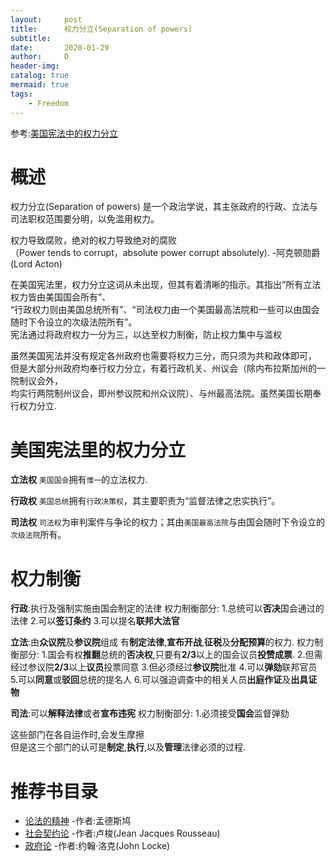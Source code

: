 ```yaml
---
layout:     post
title:      权力分立(Separation of powers)
subtitle:   
date:       2020-01-29
author:     D
header-img: 
catalog: true
mermaid: true
tags:
    - Freedom
---
```

参考:[美国宪法中的权力分立](https://zh.wikipedia.org/wiki/%E7%BE%8E%E5%9C%8B%E6%86%B2%E6%B3%95%E4%B8%AD%E7%9A%84%E6%AC%8A%E5%8A%9B%E5%88%86%E7%AB%8B)<br>

# 概述

权力分立(Separation of powers) 是一个政治学说，其主张政府的行政、立法与司法职权范围要分明，以免滥用权力。<br>

权力导致腐败，绝对的权力导致绝对的腐败<br>
（Power tends to corrupt，absolute power corrupt absolutely). -阿克顿勋爵(Lord Acton)<br>

在美国宪法里，权力分立这词从未出现，但其有着清晰的指示。其指出“所有立法权力皆由美国国会所有”、<br>
“行政权力则由美国总统所有”、“司法权力由一个美国最高法院和一些可以由国会随时下令设立的次级法院所有”。<br>
宪法通过将政府权力一分为三，以达至权力制衡，防止权力集中与滥权<br>

虽然美国宪法并没有规定各州政府也需要将权力三分，而只须为共和政体即可，<br>
但是大部分州政府均奉行权力分立，有着行政机关、州议会（除内布拉斯加州的一院制议会外，<br>
均实行两院制州议会，即州参议院和州众议院）、与州最高法院。虽然美国长期奉行权力分立.<br>

# 美国宪法里的权力分立
**立法权**
`美国国会`拥有`惟一`的立法权力.

**行政权**
`美国总统`拥有`行政决策权`，其主要职责为“监督法律之忠实执行”。

**司法权**
`司法权`为审判案件与争论的权力；其由`美国最高法院`与由国会随时下令设立的`次级法院`所有。<br>

# 权力制衡
**行政**:执行及强制实施由国会制定的法律
权力制衡部分:
1.总统可以**否决**国会通过的法律
2.可以**签订条约**
3.可以提名**联邦大法官**

**立法**:由**众议院**及**参议院**组成
有**制定法律**,**宣布开战**,**征税**及**分配预算**的权力.
权力制衡部分:
1.国会有权**推翻**总统的**否决权**,只要有**2/3**以上的国会议员**投赞成票**.
2.但需经过参议院**2/3**以上**议员**投票同意
3.但必须经过**参议院**批准
4.可以**弹劾**联邦官员
5.可以**同意**或**驳回**总统的提名人
6.可以强迫调查中的相关人员**出庭作证**及**出具证物**

**司法**:可以**解释法律**或者**宣布违宪**
权力制衡部分:
1.必须接受**国会**监督弹劾

这些部门在各自运作时,会发生摩擦<br>
但是这三个部门的认可是**制定**,**执行**,以及**管理**法律必须的过程.<br>

# 推荐书目录
- [论法的精神](https://zh.wikipedia.org/wiki/%E8%AB%96%E6%B3%95%E7%9A%84%E7%B2%BE%E7%A5%9E) -作者:孟德斯鸠<br>
- [社会契约论](https://zh.wikipedia.org/wiki/%E7%A4%BE%E4%BC%9A%E5%A5%91%E7%BA%A6%E8%AE%BA) -作者:卢梭(Jean Jacques Rousseau)<br>
- [政府论](https://zh.wikipedia.org/wiki/%E6%94%BF%E5%BA%9C%E8%AB%96) -作者:约翰·洛克(John Locke)

